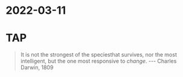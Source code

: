 # 2022-03-11
# TAP

> It is not the strongest of the speciesthat survives, nor the most intelligent, but the one most responsive to _change_.
> --- Charles Darwin, 1809

